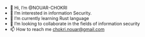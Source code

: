 - 👋 Hi, I’m @NOUAR-CHOKRI
- 👀 I’m interested in information Security. 
- 🌱 I’m currently learning Rust language
- 💞️ I’m looking to collaborate in the fields of information security
- 📫 How to reach me chokri.nouar@gmail.com

<!---
NOUAR-CHOKRI/is a ✨ special ✨ repository because its `README.md` (this file) appears on your GitHub profile.
You can click the Preview link to take a look at your changes.
--->
